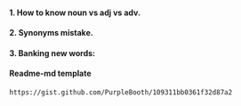 #### 1. How to know noun vs adj vs adv.
#### 2. Synonyms mistake.
#### 3. Banking new words:

#### Readme-md template
```
https://gist.github.com/PurpleBooth/109311bb0361f32d87a2
```
